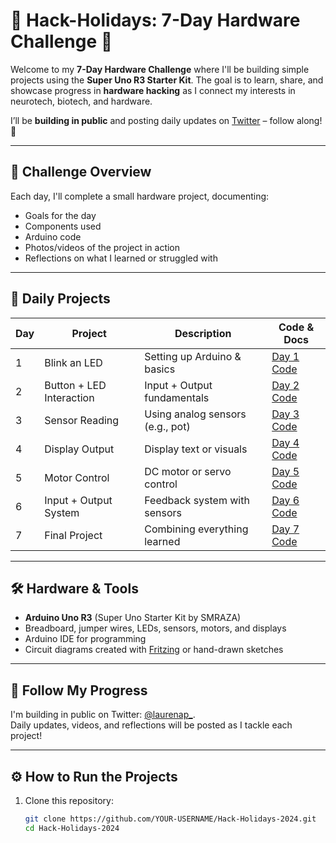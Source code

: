# 🎄 Hack-Holidays: 7-Day Hardware Challenge 🎄

Welcome to my **7-Day Hardware Challenge** where I'll be building simple projects using the **Super Uno R3 Starter Kit**. The goal is to learn, share, and showcase progress in **hardware hacking** as I connect my interests in neurotech, biotech, and hardware.

I’ll be **building in public** and posting daily updates on [Twitter](https://twitter.com/laurenap_) – follow along! 🚀

---

## 📅 Challenge Overview

Each day, I'll complete a small hardware project, documenting:
- Goals for the day
- Components used
- Arduino code
- Photos/videos of the project in action
- Reflections on what I learned or struggled with

---

## 📂 Daily Projects

| Day | Project                  | Description                     | Code & Docs                     |
|-----|--------------------------|---------------------------------|---------------------------------|
| 1   | Blink an LED             | Setting up Arduino & basics     | [Day 1 Code](Day1_Blink_LED/)   |
| 2   | Button + LED Interaction | Input + Output fundamentals     | [Day 2 Code](Day2_Button_LED/)  |
| 3   | Sensor Reading           | Using analog sensors (e.g., pot)| [Day 3 Code](Day3_Sensor_Input/)|
| 4   | Display Output           | Display text or visuals         | [Day 4 Code](Day4_Display/)     |
| 5   | Motor Control            | DC motor or servo control       | [Day 5 Code](Day5_Motor/)       |
| 6   | Input + Output System    | Feedback system with sensors    | [Day 6 Code](Day6_Feedback/)    |
| 7   | Final Project            | Combining everything learned    | [Day 7 Code](Day7_Final_Project/)|

---

## 🛠️ Hardware & Tools

- **Arduino Uno R3** (Super Uno Starter Kit by SMRAZA)
- Breadboard, jumper wires, LEDs, sensors, motors, and displays
- Arduino IDE for programming
- Circuit diagrams created with [Fritzing](https://fritzing.org/) or hand-drawn sketches

---

## 🚀 Follow My Progress

I'm building in public on Twitter: [@laurenap_](https://twitter.com/laurenap_).  
Daily updates, videos, and reflections will be posted as I tackle each project!

---

## ⚙️ How to Run the Projects

1. Clone this repository:
   ```bash
   git clone https://github.com/YOUR-USERNAME/Hack-Holidays-2024.git
   cd Hack-Holidays-2024
